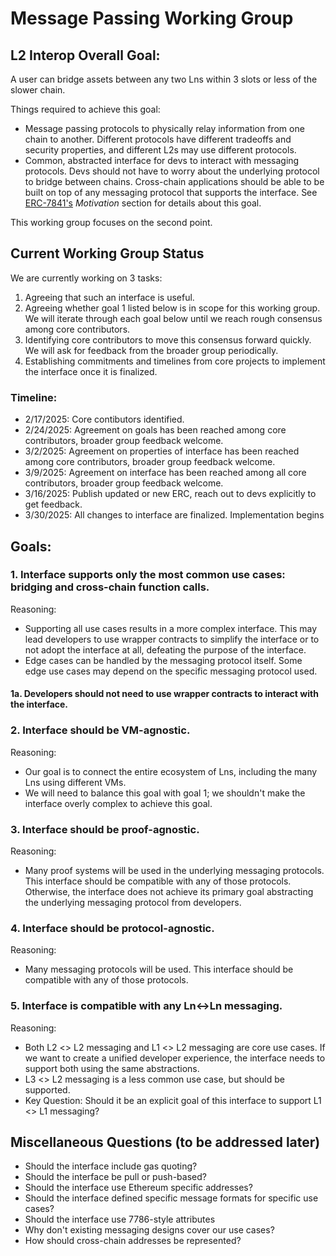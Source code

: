 # Message Passing Working Group

## L2 Interop Overall Goal: 
A user can bridge assets between any two Lns within 3 slots or less of the slower chain.

Things required to achieve this goal: 
* Message passing protocols to physically relay information from one chain to another. Different protocols have different tradeoffs and security properties, and different L2s may use different protocols. 
* Common, abstracted interface for devs to interact with messaging protocols.  Devs should not have to worry about the underlying protocol to bridge between chains.  Cross-chain applications should be able to be built on top of any messaging protocol that supports the interface. See [ERC-7841's](https://github.com/elliedavidson/ERCs/blob/d7c16c21f0a012ef391783322ae9b6f0eb0b56bc/ERCS/erc-7841.md) *Motivation* section for details about this goal. 

This working group focuses on the second point. 

## Current Working Group Status
We are currently working on 3 tasks: 

1. Agreeing that such an interface is useful. 
2. Agreeing whether goal 1 listed below is in scope for this working group. We will iterate through each goal below until we reach rough consensus among core contributors. 
3. Identifying core contributors to move this consensus forward quickly.  We will ask for feedback from the broader group periodically. 
4. Establishing commitments and timelines from core projects to implement the interface once it is finalized. 

### Timeline: 
* 2/17/2025: Core contibutors identified. 
* 2/24/2025: Agreement on goals has been reached among core contributors, broader group feedback welcome. 
* 3/2/2025: Agreement on properties of interface has been reached among core contributors, broader group feedback welcome. 
* 3/9/2025: Agreement on interface has been reached among all core contributors, broader group feedback welcome. 
* 3/16/2025: Publish updated or new ERC, reach out to devs explicitly to get feedback.  
* 3/30/2025: All changes to interface are finalized. Implementation begins


## Goals: 
### 1. Interface supports only the most common use cases: bridging and cross-chain function calls. 

Reasoning:  
* Supporting all use cases results in a more complex interface.  This may lead developers to use wrapper contracts to simplify the interface or to not adopt the interface at all, defeating the purpose of the interface.  
* Edge cases can be handled by the messaging protocol itself. Some edge use cases may depend on the specific messaging protocol used. 

#### 1a. Developers should not need to use wrapper contracts to interact with the interface. 
 
### 2. Interface should be VM-agnostic. 

Reasoning: 
* Our goal is to connect the entire ecosystem of Lns, including the many Lns using different VMs. 
* We will need to balance this goal with goal 1; we shouldn't make the interface overly complex to achieve this goal. 

### 3. Interface should be proof-agnostic. 

Reasoning:  
* Many proof systems will be used in the underlying messaging protocols.  This interface should be compatible with any of those protocols. Otherwise, the interface does not achieve its primary goal abstracting the underlying messaging protocol from developers. 

### 4. Interface should be protocol-agnostic. 

Reasoning: 
* Many messaging protocols will be used.  This interface should be compatible with any of those protocols. 

### 5. Interface is compatible with any Ln↔Ln messaging. 

Reasoning: 
* Both L2 <> L2 messaging and L1 <> L2 messaging are core use cases. If we want to create a unified developer experience, the interface needs to support both using the same abstractions.  
* L3 <> L2 messaging is a less common use case, but should be supported. 
* Key Question: Should it be an explicit goal of this interface to support L1 <> L1 messaging? 

## Miscellaneous Questions (to be addressed later)
* Should the interface include gas quoting?
* Should the interface be pull or push-based? 
* Should the interface use Ethereum specific addresses?  
* Should the interface defined specific message formats for specific use cases? 
* Should the interface use 7786-style attributes
* Why don't existing messaging designs cover our use cases? 
* How should cross-chain addresses be represented? 